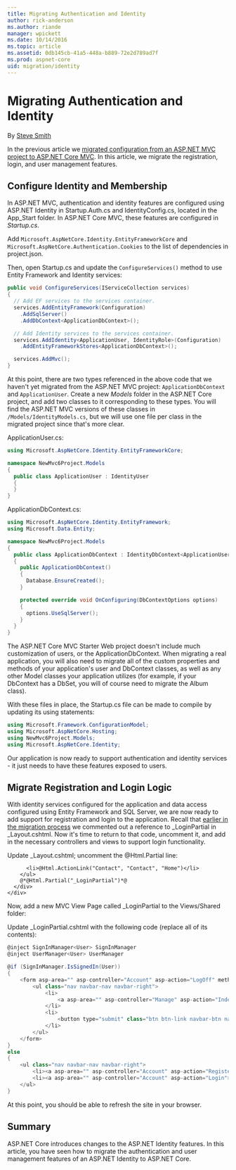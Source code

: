```yaml
---
title: Migrating Authentication and Identity
author: rick-anderson
ms.author: riande
manager: wpickett
ms.date: 10/14/2016
ms.topic: article
ms.assetid: 0db145cb-41a5-448a-b889-72e2d789ad7f
ms.prod: aspnet-core
uid: migration/identity
---
```

# Migrating Authentication and Identity

<a name=migration-identity></a>

By [Steve Smith](http://ardalis.com)

In the previous article we [migrated configuration from an ASP.NET MVC project to ASP.NET Core MVC](configuration.md). In this article, we migrate the registration, login, and user management features.

## Configure Identity and Membership

In ASP.NET MVC, authentication and identity features are configured using ASP.NET Identity in Startup.Auth.cs and IdentityConfig.cs, located in the App_Start folder. In ASP.NET Core MVC, these features are configured in *Startup.cs*.

Add `Microsoft.AspNetCore.Identity.EntityFrameworkCore` and `Microsoft.AspNetCore.Authentication.Cookies` to the list of dependencies in project.json.

Then, open Startup.cs and update the `ConfigureServices()` method to use Entity Framework and Identity services:

<!-- literal_block {"ids": [], "names": [], "highlight_args": {}, "backrefs": [], "dupnames": [], "linenos": false, "classes": [], "xml:space": "preserve", "language": "c#"} -->

````csharp
public void ConfigureServices(IServiceCollection services)
{
  // Add EF services to the services container.
  services.AddEntityFramework(Configuration)
    .AddSqlServer()
    .AddDbContext<ApplicationDbContext>();

  // Add Identity services to the services container.
  services.AddIdentity<ApplicationUser, IdentityRole>(Configuration)
    .AddEntityFrameworkStores<ApplicationDbContext>();

  services.AddMvc();
}
````

At this point, there are two types referenced in the above code that we haven't yet migrated from the ASP.NET MVC project: `ApplicationDbContext` and `ApplicationUser`. Create a new *Models* folder in the ASP.NET Core project, and add two classes to it corresponding to these types. You will find the ASP.NET MVC versions of these classes in `/Models/IdentityModels.cs`, but we will use one file per class in the migrated project since that's more clear.

ApplicationUser.cs:

<!-- literal_block {"ids": [], "names": [], "highlight_args": {}, "backrefs": [], "dupnames": [], "linenos": false, "classes": [], "xml:space": "preserve", "language": "c#"} -->

````csharp
using Microsoft.AspNetCore.Identity.EntityFrameworkCore;

namespace NewMvc6Project.Models
{
  public class ApplicationUser : IdentityUser
  {
  }
}
````

ApplicationDbContext.cs:

<!-- literal_block {"ids": [], "names": [], "highlight_args": {}, "backrefs": [], "dupnames": [], "linenos": false, "classes": [], "xml:space": "preserve", "language": "c#"} -->

````csharp
using Microsoft.AspNetCore.Identity.EntityFramework;
using Microsoft.Data.Entity;

namespace NewMvc6Project.Models
{
  public class ApplicationDbContext : IdentityDbContext<ApplicationUser>
  {
    public ApplicationDbContext()
    {
      Database.EnsureCreated();
    }

    protected override void OnConfiguring(DbContextOptions options)
    {
      options.UseSqlServer();
    }
  }
}
````

The ASP.NET Core MVC Starter Web project doesn't include much customization of users, or the ApplicationDbContext. When migrating a real application, you will also need to migrate all of the custom properties and methods of your application's user and DbContext classes, as well as any other Model classes your application utilizes (for example, if your DbContext has a DbSet<Album>, you will of course need to migrate the Album class).

With these files in place, the Startup.cs file can be made to compile by updating its using statements:

<!-- literal_block {"ids": [], "names": [], "highlight_args": {}, "backrefs": [], "dupnames": [], "linenos": false, "classes": [], "xml:space": "preserve", "language": "c#"} -->

````csharp
using Microsoft.Framework.ConfigurationModel;
using Microsoft.AspNetCore.Hosting;
using NewMvc6Project.Models;
using Microsoft.AspNetCore.Identity;
````

Our application is now ready to support authentication and identity services - it just needs to have these features exposed to users.

## Migrate Registration and Login Logic

With identity services configured for the application and data access configured using Entity Framework and SQL Server, we are now ready to add support for registration and login to the application. Recall that [earlier in the migration process](mvc.md#migrate-layout-file.md) we commented out a reference to _LoginPartial in _Layout.cshtml. Now it's time to return to that code, uncomment it, and add in the necessary controllers and views to support login functionality.

Update _Layout.cshtml; uncomment the @Html.Partial line:

<!-- literal_block {"ids": [], "names": [], "highlight_args": {}, "backrefs": [], "dupnames": [], "linenos": false, "classes": [], "xml:space": "preserve", "language": "none"} -->

````none
      <li>@Html.ActionLink("Contact", "Contact", "Home")</li>
    </ul>
    @*@Html.Partial("_LoginPartial")*@
  </div>
</div>
````

Now, add a new MVC View Page called _LoginPartial to the Views/Shared folder:

Update _LoginPartial.cshtml with the following code (replace all of its contents):

<!-- literal_block {"ids": [], "names": [], "highlight_args": {}, "backrefs": [], "dupnames": [], "linenos": false, "classes": [], "xml:space": "preserve", "language": "c#"} -->

````csharp
@inject SignInManager<User> SignInManager
@inject UserManager<User> UserManager

@if (SignInManager.IsSignedIn(User))
{
    <form asp-area="" asp-controller="Account" asp-action="LogOff" method="post" id="logoutForm" class="navbar-right">
        <ul class="nav navbar-nav navbar-right">
            <li>
                <a asp-area="" asp-controller="Manage" asp-action="Index" title="Manage">Hello @UserManager.GetUserName(User)!</a>
            </li>
            <li>
                <button type="submit" class="btn btn-link navbar-btn navbar-link">Log off</button>
            </li>
        </ul>
    </form>
}
else
{
    <ul class="nav navbar-nav navbar-right">
        <li><a asp-area="" asp-controller="Account" asp-action="Register">Register</a></li>
        <li><a asp-area="" asp-controller="Account" asp-action="Login">Log in</a></li>
    </ul>
}
````

At this point, you should be able to refresh the site in your browser.

## Summary

ASP.NET Core introduces changes to the ASP.NET Identity features. In this article, you have seen how to migrate the authentication and user management features of an ASP.NET Identity to ASP.NET Core.
